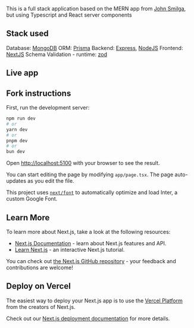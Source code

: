 This is a full stack application based on the MERN app from [John Smilga](https://github.com/john-smilga/mern-jobify-v2/tree/main), but using Typescript and React server components

## Stack used

Database: [MongoDB](https://www.mongodb.com/)
ORM: [Prisma](https://www.prisma.io/)
Backend: [Express](https://expressjs.com/), [NodeJS](https://nodejs.org)
Frontend: [NextJS](https://nextjs.org/)
Schema Validation - runtime: [zod](https://github.com/colinhacks/zod)

## Live app


## Fork instructions

First, run the development server:

```bash
npm run dev
# or
yarn dev
# or
pnpm dev
# or
bun dev
```

Open [http://localhost:5100](http://localhost:5100) with your browser to see the result.

You can start editing the page by modifying `app/page.tsx`. The page auto-updates as you edit the file.

This project uses [`next/font`](https://nextjs.org/docs/basic-features/font-optimization) to automatically optimize and load Inter, a custom Google Font.

## Learn More

To learn more about Next.js, take a look at the following resources:

- [Next.js Documentation](https://nextjs.org/docs) - learn about Next.js features and API.
- [Learn Next.js](https://nextjs.org/learn) - an interactive Next.js tutorial.

You can check out [the Next.js GitHub repository](https://github.com/vercel/next.js/) - your feedback and contributions are welcome!

## Deploy on Vercel

The easiest way to deploy your Next.js app is to use the [Vercel Platform](https://vercel.com/new?utm_medium=default-template&filter=next.js&utm_source=create-next-app&utm_campaign=create-next-app-readme) from the creators of Next.js.

Check out our [Next.js deployment documentation](https://nextjs.org/docs/deployment) for more details.
